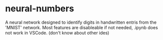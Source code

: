 # neural-numbers

A neural network designed to identify digits in handwritten entris from the 'MNIST' network. Most features are disableable if not needed, .ipynb does not work in VSCode. (don't know about other ides)
